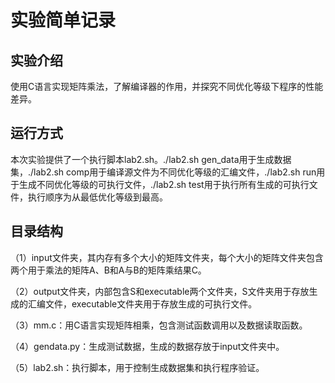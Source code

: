 # 实验简单记录

## 实验介绍

使用C语言实现矩阵乘法，了解编译器的作用，并探究不同优化等级下程序的性能差异。

## 运行方式

本次实验提供了一个执行脚本lab2.sh。./lab2.sh gen_data用于生成数据集，./lab2.sh comp用于编译源文件为不同优化等级的汇编文件，./lab2.sh run用于生成不同优化等级的可执行文件，./lab2.sh test用于执行所有生成的可执行文件，执行顺序为从最低优化等级到最高。

## 目录结构

（1）input文件夹，其内存有多个大小的矩阵文件夹，每个大小的矩阵文件夹包含两个用于乘法的矩阵A、B和A与B的矩阵乘结果C。

（2）output文件夹，内部包含S和executable两个文件夹，S文件夹用于存放生成的汇编文件，executable文件夹用于存放生成的可执行文件。

（3）mm.c：用C语言实现矩阵相乘，包含测试函数调用以及数据读取函数。

（4）gendata.py：生成测试数据，生成的数据存放于input文件夹中。

（5）lab2.sh：执行脚本，用于控制生成数据集和执行程序验证。

